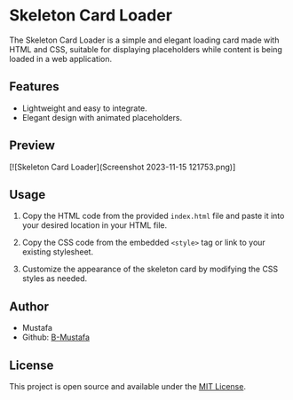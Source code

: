 # Skeleton Card Loader

The Skeleton Card Loader is a simple and elegant loading card made with HTML and CSS, suitable for displaying placeholders while content is being loaded in a web application.

## Features

- Lightweight and easy to integrate.
- Elegant design with animated placeholders.

## Preview

[![Skeleton Card Loader](Screenshot 2023-11-15 121753.png)]

## Usage

1. Copy the HTML code from the provided `index.html` file and paste it into your desired location in your HTML file.

2. Copy the CSS code from the embedded `<style>` tag or link to your existing stylesheet.

3. Customize the appearance of the skeleton card by modifying the CSS styles as needed.


## Author

- Mustafa
- Github: [B-Mustafa](https://github.com/B-Mustafa)

## License

This project is open source and available under the [MIT License](LICENSE).
